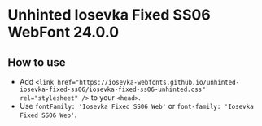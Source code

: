 # Unhinted Iosevka Fixed SS06 WebFont 24.0.0

## How to use

- Add `<link href="https://iosevka-webfonts.github.io/unhinted-iosevka-fixed-ss06/iosevka-fixed-ss06-unhinted.css" rel="stylesheet" />` to your `<head>`.
- Use `fontFamily: 'Iosevka Fixed SS06 Web'` or `font-family: 'Iosevka Fixed SS06 Web'`.
